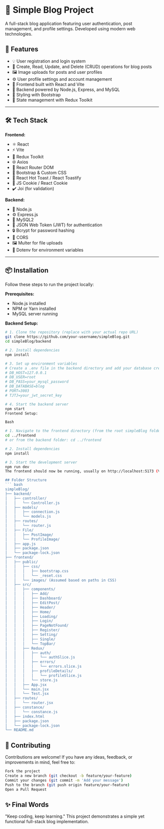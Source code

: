 # 🚀 Simple Blog Project

A full-stack blog application featuring user authentication, post management, and profile settings. Developed using modern web technologies.

## 🔧 Features

- 💡 User registration and login system
- 📝 Create, Read, Update, and Delete (CRUD) operations for blog posts
- 🖼️ Image uploads for posts and user profiles
- ⚙️ User profile settings and account management
- 📱 Frontend built with React and Vite
- 💾 Backend powered by Node.js, Express, and MySQL
- 💅 Styling with Bootstrap
- 🔁 State management with Redux Toolkit

---

## 🛠️ Tech Stack

**Frontend:**

- ⚛️ React
- ⚡ Vite
- 💾 Redux Toolkit
- 🌐 Axios
- 🧭 React Router DOM
- 💅 Bootstrap & Custom CSS
- 🔔 React Hot Toast / React Toastify
- 🍪 JS Cookie / React Cookie
- ✔️ Joi (for validation)

**Backend:**

- 🏃 Node.js
- ⚙️ Express.js
- 🐬 MySQL2
- 🔑 JSON Web Token (JWT) for authentication
- 🔒 Bcrypt for password hashing
- 🔄 CORS
- 🖼️ Multer for file uploads
- 🤫 Dotenv for environment variables

---

## 📦 Installation

Follow these steps to run the project locally:

**Prerequisites:**

- Node.js installed
- NPM or Yarn installed
- MySQL server running

**Backend Setup:**

````bash
# 1. Clone the repository (replace with your actual repo URL)
git clone https://github.com/your-username/simpleBlog.git
cd simpleBlog/backend

# 2. Install dependencies
npm install

# 3. Set up environment variables
# Create a .env file in the backend directory and add your database credentials:
# DB_HOST=127.0.0.1
# DB_USER=root
# DB_PASS=your_mysql_password
# DB_DATABASE=blog
# PORT=3003
# TJTJ=your_jwt_secret_key

# 4. Start the backend server
npm start
Frontend Setup:

Bash

# 1. Navigate to the frontend directory (from the root simpleBlog folder)
cd ../frontend
# or from the backend folder: cd ../frontend

# 2. Install dependencies
npm install

# 3. Start the development server
npm run dev
The frontend should now be running, usually on http://localhost:5173 (Vite's default) or another port specified by Vite.

## Folder Structure
``` bash
simpleBlog/
├── backend/
│   ├── controller/
│   │   └── Controller.js
│   ├── models/
│   │   ├── connection.js
│   │   └── models.js
│   ├── routes/
│   │   └── router.js
│   ├── File/
│   │   ├── PostImage/
│   │   └── ProfileImage/
│   ├── app.js
│   ├── package.json
│   └── package-lock.json
├── frontend/
│   ├── public/
│   │   ├── css/
│   │   │   ├── bootstrap.css
│   │   │   └── _reset.css
│   │   └── images/ (Assumed based on paths in CSS)
│   ├── src/
│   │   ├── components/
│   │   │   ├── Add/
│   │   │   ├── Dashboard/
│   │   │   ├── EditPost/
│   │   │   ├── Header/
│   │   │   ├── Home/
│   │   │   ├── Loading/
│   │   │   ├── Login/
│   │   │   ├── PageNotFound/
│   │   │   ├── Register/
│   │   │   ├── Setting/
│   │   │   ├── Single/
│   │   │   └── TopBar/
│   │   ├── Redux/
│   │   │   ├── auth/
│   │   │   │   └── authSlice.js
│   │   │   ├── errors/
│   │   │   │   └── errors.slice.js
│   │   │   ├── profileDetails/
│   │   │   │   └── profileSlice.js
│   │   │   └── store.js
│   │   ├── App.jsx
│   │   └── main.jsx
│   │   └── Test.jsx
│   ├── routes/
│   │   └── router.jsx
│   ├── constance/
│   │   └── constance.js
│   ├── index.html
│   ├── package.json
│   └── package-lock.json
└── README.md
````

## 🤝 Contributing

Contributions are welcome! If you have any ideas, feedback, or improvements in mind, feel free to:

```bash
Fork the project
Create a new branch (git checkout -b feature/your-feature)
Commit your changes (git commit -m 'Add your message')
Push to the branch (git push origin feature/your-feature)
Open a Pull Request
```

## ✨ Final Words

"Keep coding, keep learning."
This project demonstrates a simple yet functional full-stack blog implementation.
